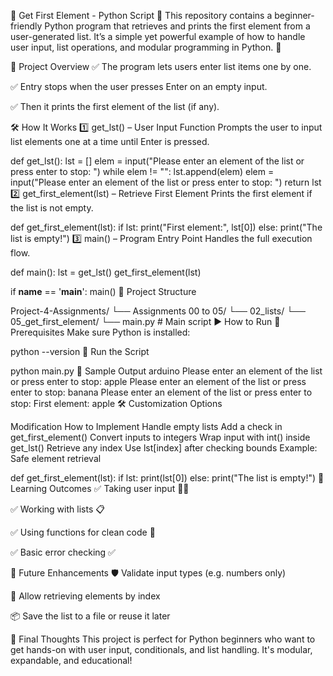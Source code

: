 📌 Get First Element - Python Script 🚀
This repository contains a beginner-friendly Python program that retrieves and prints the first element from a user-generated list. It’s a simple yet powerful example of how to handle user input, list operations, and modular programming in Python. 🐍

📌 Project Overview
✅ The program lets users enter list items one by one.

✅ Entry stops when the user presses Enter on an empty input.

✅ Then it prints the first element of the list (if any).

🛠️ How It Works
1️⃣ get_lst() – User Input Function
Prompts the user to input list elements one at a time until Enter is pressed.

def get_lst():
    lst = []
    elem = input("Please enter an element of the list or press enter to stop: ")
    while elem != "":
        lst.append(elem)
        elem = input("Please enter an element of the list or press enter to stop: ")
    return lst
2️⃣ get_first_element(lst) – Retrieve First Element
Prints the first element if the list is not empty.

def get_first_element(lst):
    if lst:
        print("First element:", lst[0])
    else:
        print("The list is empty!")
3️⃣ main() – Program Entry Point
Handles the full execution flow.

def main():
    lst = get_lst()
    get_first_element(lst)

if __name__ == '__main__':
    main()
📂 Project Structure

Project-4-Assignments/
└── Assignments 00 to 05/
    └── 02_lists/
        └── 05_get_first_element/
            └── main.py  # Main script
▶️ How to Run
🔧 Prerequisites
Make sure Python is installed:

python --version
🏃 Run the Script

python main.py
🎯 Sample Output
arduino
Please enter an element of the list or press enter to stop: apple
Please enter an element of the list or press enter to stop: banana
Please enter an element of the list or press enter to stop: 
First element: apple
🛠️ Customization Options

Modification	How to Implement
Handle empty lists	Add a check in get_first_element()
Convert inputs to integers	Wrap input with int() inside get_lst()
Retrieve any index	Use lst[index] after checking bounds
Example: Safe element retrieval

def get_first_element(lst):
    if lst:
        print(lst[0])
    else:
        print("The list is empty!")
🎯 Learning Outcomes
✅ Taking user input 🧑‍💻

✅ Working with lists 📋

✅ Using functions for clean code 🧱

✅ Basic error checking ✅

🔮 Future Enhancements
🛡️ Validate input types (e.g. numbers only)

🔁 Allow retrieving elements by index

📦 Save the list to a file or reuse it later

📌 Final Thoughts
This project is perfect for Python beginners who want to get hands-on with user input, conditionals, and list handling. It's modular, expandable, and educational!

